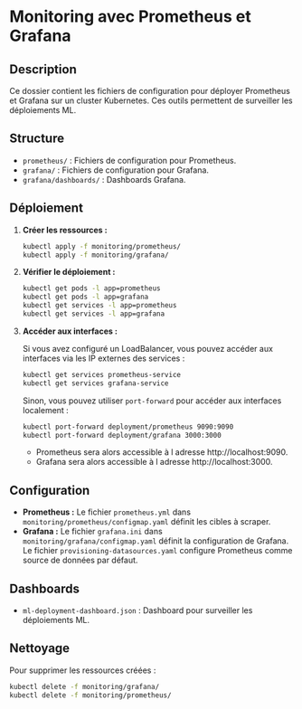 # Monitoring avec Prometheus et Grafana

## Description

Ce dossier contient les fichiers de configuration pour déployer Prometheus et Grafana sur un cluster Kubernetes. Ces outils permettent de surveiller les déploiements ML.

## Structure

- `prometheus/` : Fichiers de configuration pour Prometheus.
- `grafana/` : Fichiers de configuration pour Grafana.
- `grafana/dashboards/` : Dashboards Grafana.

## Déploiement

1.  **Créer les ressources :**

    ```bash
    kubectl apply -f monitoring/prometheus/
    kubectl apply -f monitoring/grafana/
    ```

2.  **Vérifier le déploiement :**

    ```bash
    kubectl get pods -l app=prometheus
    kubectl get pods -l app=grafana
    kubectl get services -l app=prometheus
    kubectl get services -l app=grafana
    ```

3.  **Accéder aux interfaces :**

    Si vous avez configuré un LoadBalancer, vous pouvez accéder aux interfaces via les IP externes des services :

    ```bash
    kubectl get services prometheus-service
    kubectl get services grafana-service
    ```

    Sinon, vous pouvez utiliser `port-forward` pour accéder aux interfaces localement :

    ```bash
    kubectl port-forward deployment/prometheus 9090:9090
    kubectl port-forward deployment/grafana 3000:3000
    ```

    - Prometheus sera alors accessible à l adresse http://localhost:9090.
    - Grafana sera alors accessible à l adresse http://localhost:3000.

## Configuration

-   **Prometheus :** Le fichier `prometheus.yml` dans `monitoring/prometheus/configmap.yaml` définit les cibles à scraper.
-   **Grafana :** Le fichier `grafana.ini` dans `monitoring/grafana/configmap.yaml` définit la configuration de Grafana. Le fichier `provisioning-datasources.yaml` configure Prometheus comme source de données par défaut.

## Dashboards

-   `ml-deployment-dashboard.json` : Dashboard pour surveiller les déploiements ML.

## Nettoyage

Pour supprimer les ressources créées :

```bash
kubectl delete -f monitoring/grafana/
kubectl delete -f monitoring/prometheus/
```
